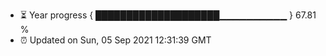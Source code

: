 - ⏳ Year progress { ████████████████████▁▁▁▁▁▁▁▁▁▁ } 67.81 %
- ⏰ Updated on Sun, 05 Sep 2021 12:31:39 GMT

